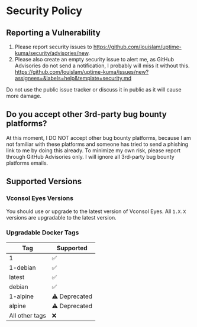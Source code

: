 # Security Policy

## Reporting a Vulnerability

1. Please report security issues to
   <https://github.com/louislam/uptime-kuma/security/advisories/new>.
2. Please also create an empty security issue to alert me, as GitHub Advisories
   do not send a notification, I probably will miss it without this.
   <https://github.com/louislam/uptime-kuma/issues/new?assignees=&labels=help&template=security.md>

Do not use the public issue tracker or discuss it in public as it will cause
more damage.

## Do you accept other 3rd-party bug bounty platforms?

At this moment, I DO NOT accept other bug bounty platforms, because I am not
familiar with these platforms and someone has tried to send a phishing link to
me by doing this already. To minimize my own risk, please report through GitHub
Advisories only. I will ignore all 3rd-party bug bounty platforms emails.

## Supported Versions

### Vconsol Eyes Versions

You should use or upgrade to the latest version of Vconsol Eyes. All `1.X.X`
versions are upgradable to the latest version.

### Upgradable Docker Tags

| Tag            | Supported          |
| -------------- | ------------------ |
| 1              | :white_check_mark: |
| 1-debian       | :white_check_mark: |
| latest         | :white_check_mark: |
| debian         | :white_check_mark: |
| 1-alpine       | ⚠️ Deprecated      |
| alpine         | ⚠️ Deprecated      |
| All other tags | ❌                 |
